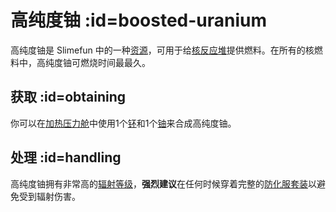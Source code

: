# 高纯度铀 :id=boosted-uranium

高纯度铀是 Slimefun 中的一种[资源](/Resources)，可用于给[核反应堆](/Reactors)提供燃料。在所有的核燃料中，高纯度铀可燃烧时间最最久。

## 获取 :id=obtaining

你可以在[加热压力舱](/Heated-Pressure-Chamber)中使用1个[钚](/Plutonium)和1个[铀](/Uranium)来合成高纯度铀。

## 处理 :id=handling

高纯度铀拥有非常高的[辐射等级](/Radiation)，**强烈建议**在任何时候穿着完整的[防化服套装](/Armor#hazmat-suit)以避免受到辐射伤害。
